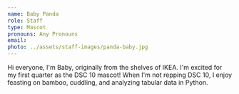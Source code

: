 ```yaml
---
name: Baby Panda
role: Staff
type: Mascot
pronouns: Any Pronouns
email: 
photo: ../assets/staff-images/panda-baby.jpg
---
```

Hi everyone, I'm Baby, originally from the shelves of IKEA. I'm excited for my first quarter as the DSC 10 mascot! When I'm not repping DSC 10, I enjoy feasting on bamboo, cuddling, and analyzing tabular data in Python. 
